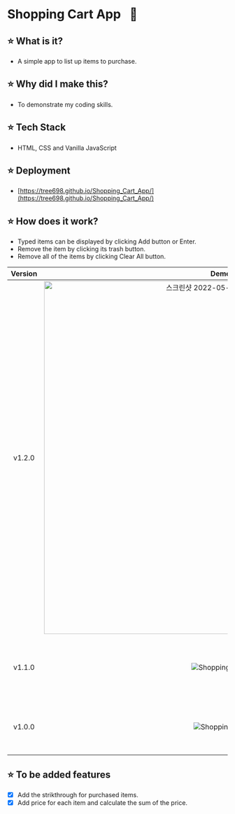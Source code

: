 # Shopping Cart App &nbsp; :shopping_cart:
## :star: What is it?
- A simple app to list up items to purchase.

## :star: Why did I make this?
- To demonstrate my coding skills.

## :star: Tech Stack
- HTML, CSS and Vanilla JavaScript
  
## :star: Deployment
- [https://tree698.github.io/Shopping_Cart_App/](https://tree698.github.io/Shopping_Cart_App/)

## ⭐ How does it work?
- Typed items can be displayed by clicking Add button or Enter.
- Remove the item by clicking its trash button.
- Remove all of the items by clicking Clear All button.



|**Version**|**Demo**|**Features**|
|:--:|:--:|:--|
|v1.2.0|<img width="807" alt="스크린샷 2022-05-03 오전 8 25 43" src="https://user-images.githubusercontent.com/53497516/166342015-5da3adb6-f318-4678-8eb1-5b533ca74308.png">|- Add price for each item</br> - Calculate the sum of the price|
|v1.1.0|![Shopping_List2](https://user-images.githubusercontent.com/53497516/155876162-262f3d94-ba43-476f-a8c0-cc836ef580d0.gif)|- Add checkbox and strikthrough</br>- Apply to form tag for input tag|
|v1.0.0|![Shopping_List](https://user-images.githubusercontent.com/53497516/155880684-24f6bd18-993d-4855-8098-9f88340e2d8e.gif)|- Apply to event delegation when a trash button is clicked|

## ⭐ To be added features
- [X] Add the strikthrough for purchased items.
- [X] Add price for each item and calculate the sum of the price.
